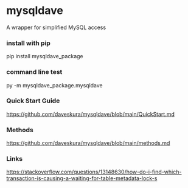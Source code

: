 # mysqldave

A wrapper for simplified MySQL access

### install with pip
pip install mysqldave_package

### command line test
py -m mysqldave_package.mysqldave

### Quick Start Guide
https://github.com/daveskura/mysqldave/blob/main/QuickStart.md

### Methods
https://github.com/daveskura/mysqldave/blob/main/methods.md

### Links
https://stackoverflow.com/questions/13148630/how-do-i-find-which-transaction-is-causing-a-waiting-for-table-metadata-lock-s
